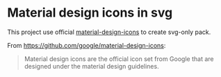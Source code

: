 # Material design icons in svg

This project use official [material-design-icons](https://github.com/google/material-design-icons) to create svg-only pack. 

From https://github.com/google/material-design-icons:
> Material design icons are the official icon set from Google that are designed under the material design guidelines.
 

